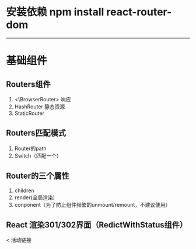 # 安装依赖 npm install react-router-dom
---

# 基础组件

## Routers组件

1. <\BrowserRouter> 响应
2. HashRouter 静态资源
3. StaticRouter

## Routers匹配模式

1. Router的path
2. Switch（匹配一个）

## Router的三个属性

1. children
2. render(全局渲染)
3. conponent（为了防止组件频繁的unmount/remount，不建议使用）


## React 渲染301/302界面（RedictWithStatus组件）

\< 活动链接

